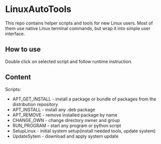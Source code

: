 # LinuxAutoTools

This repo contains helper scripts and tools for new Linux users.
Most of them use native Linux terminal commands, but wrap it into simple user interface.  


## How to use

Double click on selected script and follow runtime instruction.

## Content

Scripts:
- APT_GET_INSTALL - install a package or bundle of packages from the distribution repository
- APT_INSTALL - install any .deb package
- APT_REMOVE - remove installed package by name
- CHANGE_OWN - change directory owner and group
- RUN_PROGRAM - start any program or python script
- SetupLinux - initial system setup(install needed tools, update system)
- UpdateSytem - download and apply system update
